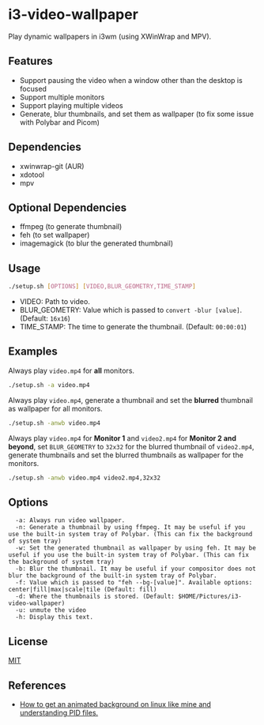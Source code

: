 # i3-video-wallpaper
Play dynamic wallpapers in i3wm (using XWinWrap and MPV).

## Features
- Support pausing the video when a window other than the desktop is focused
- Support multiple monitors
- Support playing multiple videos
- Generate, blur thumbnails, and set them as wallpaper (to fix some issue with Polybar and Picom)

## Dependencies
- xwinwrap-git (AUR)
- xdotool
- mpv

## Optional Dependencies
- ffmpeg (to generate thumbnail)
- feh (to set wallpaper)
- imagemagick (to blur the generated thumbnail)

## Usage
```bash
./setup.sh [OPTIONS] [VIDEO,BLUR_GEOMETRY,TIME_STAMP]
```
- VIDEO: Path to video.
- BLUR_GEOMETRY: Value which is passed to `convert -blur [value]`. (Default: `16x16`)
- TIME_STAMP: The time to generate the thumbnail. (Default: `00:00:01`) 

## Examples
Always play `video.mp4` for **all** monitors.
```bash
./setup.sh -a video.mp4
```

Always play `video.mp4`, generate a thumbnail and set the **blurred** thumbnail as wallpaper for all monitors.
```bash
./setup.sh -anwb video.mp4
```

Always play `video.mp4` for **Monitor 1** and `video2.mp4` for **Monitor 2 and beyond**, set `BLUR_GEOMETRY` to `32x32` for the blurred thumbnail of `video2.mp4`, generate thumbnails and set the blurred thumbnails as wallpaper for the monitors.
```bash
./setup.sh -anwb video.mp4 video2.mp4,32x32
```
## Options
```
  -a: Always run video wallpaper.
  -n: Generate a thumbnail by using ffmpeg. It may be useful if you use the built-in system tray of Polybar. (This can fix the background of system tray)
  -w: Set the generated thumbnail as wallpaper by using feh. It may be useful if you use the built-in system tray of Polybar. (This can fix the background of system tray)
  -b: Blur the thumbnail. It may be useful if your compositor does not blur the background of the built-in system tray of Polybar.
  -f: Value which is passed to "feh --bg-[value]". Available options: center|fill|max|scale|tile (Default: fill)
  -d: Where the thumbnails is stored. (Default: $HOME/Pictures/i3-video-wallpaper)
  -u: unmute the video
  -h: Display this text.
```

## License
[MIT](https://mit-license.org)

## References
- [How to get an animated background on linux like mine and understanding PID files.](https://www.youtube.com/watch?v=b8rh9m3wOjk&list=PLRtT6Oib2tb2HrWb3gfUWdE4S21802mVF&index=1&t=901s)
